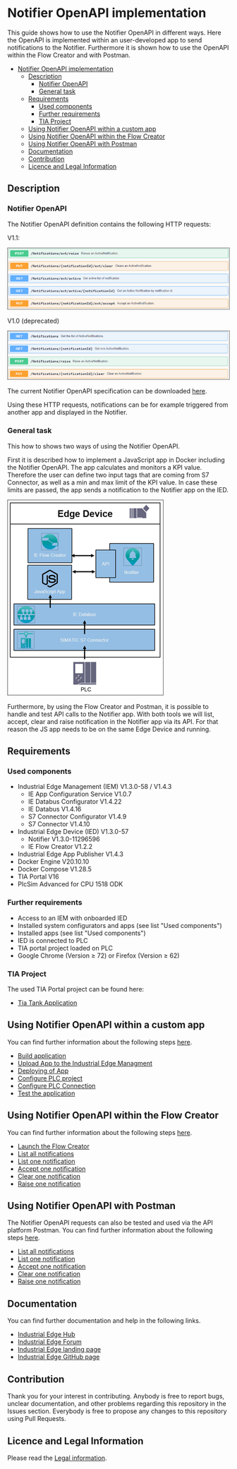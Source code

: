 # Notifier OpenAPI implementation

This guide shows how to use the Notifier OpenAPI in different ways. Here the OpenAPI is implemented within an user-developed app to send notifications to the Notifier. Furthermore it is shown how to use the OpenAPI within the Flow Creator and with Postman.

- [Notifier OpenAPI implementation](#notifier-openapi-implementation)
  - [Description](#description)
    - [Notifier OpenAPI](#notifier-openapi)
    - [General task](#general-task)
  - [Requirements](#requirements)
    - [Used components](#used-components)
    - [Further requirements](#further-requirements)
    - [TIA Project](#tia-project)
  - [Using Notifier OpenAPI within a custom app](#using-notifier-openapi-within-a-custom-app)
  - [Using Notifier OpenAPI within the Flow Creator](#using-notifier-openapi-within-the-flow-creator)
  - [Using Notifier OpenAPI with Postman](#using-notifier-openapi-with-postman)
  - [Documentation](#documentation)
  - [Contribution](#contribution)
  - [Licence and Legal Information](#licence-and-legal-information)

## Description

### Notifier OpenAPI

The Notifier OpenAPI definition contains the following HTTP requests:

V1.1:

![api-calls](docs/graphics/api_calls.png)

V1.0 (deprecated)

![api-calls-old](docs/graphics/api_calls_old.png)

The current Notifier OpenAPI specification can be downloaded [here](docs/Notifier%20OpenAPI.zip).

Using these HTTP requests, notifications can be for example triggered from another app and displayed in the Notifier.

### General task

This how to shows two ways of using the Notifier OpenAPI.

First it is described how to implement a JavaScript app in Docker including the Notifier OpenAPI. The app calculates and monitors a KPI value. Therefore the user can define two input tags that are coming from S7 Connector, as well as a min and max limit of the KPI value. In case these limits are passed, the app sends a notification to the Notifier app on the IED.

![overview](docs/graphics/overview.png)

Furthermore, by using the Flow Creator and Postman, it is possible to handle and test API calls to the Notifier app. With both tools we will list, accept, clear and raise notification in the Notifier app via its API. For that reason the JS app needs to be on the same Edge Device and running.

## Requirements

### Used components

- Industrial Edge Management (IEM) V1.3.0-58 / V1.4.3
  - IE App Configuration Service V1.0.7
  - IE Databus Configurator V1.4.22
  - IE Databus V1.4.16
  - S7 Connector Configurator V1.4.9
  - S7 Connector V1.4.10
- Industrial Edge Device (IED) V1.3.0-57
  - Notifier V1.3.0-11296596
  - IE Flow Creator V1.2.2
- Industrial Edge App Publisher V1.4.3
- Docker Engine V20.10.10
- Docker Compose V1.28.5
- TIA Portal V16
- PlcSim Advanced for CPU 1518 ODK

### Further requirements

- Access to an IEM with onboarded IED
- Installed system configurators and apps (see list "Used components")
- Installed apps (see list "Used components")
- IED is connected to PLC
- TIA portal project loaded on PLC
- Google Chrome (Version ≥ 72) or Firefox (Version ≥ 62)

### TIA Project

The used TIA Portal project can be found here:

- [Tia Tank Application](https://github.com/industrial-edge/miscellaneous/tree/main/tank%20application)

## Using Notifier OpenAPI within a custom app

You can find further information about the following steps [here](docs/Installation.md).

- [Build application](docs/Installation.md#build-application)
- [Upload  App to the Industrial Edge Managment](docs/Installation.md#upload--app-to-the-industrial-edge-managment)
- [Deploying of App](docs/Installation.md#deploying-of-app)
- [Configure PLC project](docs/Installation.md#configure-plc-project)
- [Configure PLC Connection](docs/Installation.md#configure-plc-connection)
- [Test the application](docs/Installation.md#test-the-application)

## Using Notifier OpenAPI within the Flow Creator

You can find further information about the following steps [here](docs/FlowCreator.md).

- [Launch the Flow Creator](docs/FlowCreator.md#launch-the-flow-creator)
- [List all notifications](docs/FlowCreator.md#list-all-notifications)
- [List one notification](docs/FlowCreator.md#list-one-notification)
- [Accept one notification](docs/FlowCreator.md#accept-one-notification)
- [Clear one notification](docs/FlowCreator.md#clear-one-notification)
- [Raise one notification](docs/FlowCreator.md#raise-one-notification)

## Using Notifier OpenAPI with Postman

The Notifier OpenAPI requests can also be tested and used via the API platform Postman.
You can find further information about the following steps [here](docs/Postman.md).

- [List all notifications](docs/Postman.md#list-all-notifications)
- [List one notification](docs/Postman.md#list-one-notification)
- [Accept one notification](docs/Postman.md#accept-one-notification)
- [Clear one notification](docs/Postman.md#clear-one-notification)
- [Raise one notification](docs/Postman.md#raise-one-notification)

## Documentation

You can find further documentation and help in the following links.

- [Industrial Edge Hub](https://iehub.eu1.edge.siemens.cloud/#/documentation)
- [Industrial Edge Forum](https://www.siemens.com/industrial-edge-forum)
- [Industrial Edge landing page](https://new.siemens.com/global/en/products/automation/topic-areas/industrial-edge/simatic-edge.html)
- [Industrial Edge GitHub page](https://github.com/industrial-edge)
  
## Contribution

Thank you for your interest in contributing. Anybody is free to report bugs, unclear documentation, and other problems regarding this repository in the Issues section. Everybody is free to propose any changes to this repository using Pull Requests.

## Licence and Legal Information

Please read the [Legal information](LICENSE.md).
